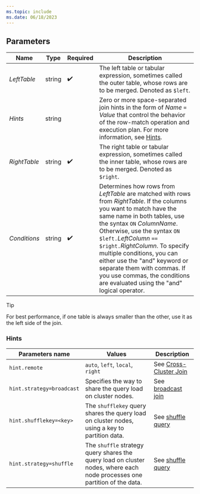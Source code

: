 ```yaml
---
ms.topic: include
ms.date: 06/18/2023
---
```


## Parameters

|Name|Type|Required|Description|
|--|--|--|--|
|*LeftTable*|string| :heavy_check_mark:|The left table or tabular expression, sometimes called the outer table, whose rows are to be merged. Denoted as `$left`.|
|*Hints*|string||Zero or more space-separated join hints in the form of *Name* `=` *Value* that control the behavior of the row-match operation and execution plan. For more information, see [Hints](#hints).
|*RightTable*|string| :heavy_check_mark:|The right table or tabular expression, sometimes called the inner table, whose rows are to be merged. Denoted as `$right`.|
|*Conditions*|string| :heavy_check_mark:|Determines how rows from *LeftTable* are matched with rows from *RightTable*. If the columns you want to match have the same name in both tables, use the syntax `ON` *ColumnName*. Otherwise, use the syntax `ON $left.`*LeftColumn* `==` `$right.`*RightColumn*. To specify multiple conditions, you can either use the "and" keyword or separate them with commas. If you use commas, the conditions are evaluated using the "and" logical operator.|

> [!TIP]
> For best performance, if one table is always smaller than the other, use it as the left side of the join.

### Hints

| Parameters name | Values | Description |
|--|--|--|
| `hint.remote` | `auto`, `left`, `local`, `right` | See [Cross-Cluster Join](../kusto/query/join-cross-cluster.md) |
| `hint.strategy=broadcast` | Specifies the way to share the query load on cluster nodes. | See [broadcast join](../kusto/query/broadcast-join.md) |
| `hint.shufflekey=<key>` | The `shufflekey` query shares the query load on cluster nodes, using a key to partition data. | See [shuffle query](../kusto/query/shuffle-query.md) |
| `hint.strategy=shuffle` | The `shuffle` strategy query shares the query load on cluster nodes, where each node processes one partition of the data. | See [shuffle query](../kusto/query/shuffle-query.md) |
